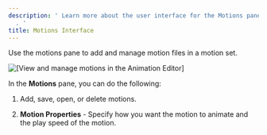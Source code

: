 ```yaml
---
description: ' Learn more about the user interface for the Motions pane in the Animation Editor
  . '
title: Motions Interface
---
```


Use the motions pane to add and manage motion files in a motion set\.

![\[View and manage motions in the Animation Editor\]](/images/user-guide/actor-animation/animation-editor-motions-user-interface.png)

In the **Motions** pane, you can do the following:

1. Add, save, open, or delete motions\.

1. **Motion Properties** - Specify how you want the motion to animate and the play speed of the motion\.